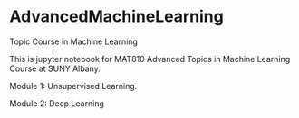 # AdvancedMachineLearning
Topic Course in Machine Learning

This is jupyter notebook for MAT810 Advanced Topics in Machine Learning Course at SUNY Albany.

Module 1: Unsupervised Learning.

Module 2: Deep Learning
